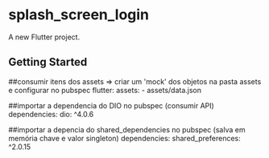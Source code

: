 # splash_screen_login

A new Flutter project.

## Getting Started

##consumir itens dos assets => criar um 'mock' dos objetos na pasta assets e configurar no pubspec
flutter:
  assets:
    - assets/data.json

##importar a dependencia do DIO no pubspec (consumir API)
dependencies:
  dio: ^4.0.6

##importar a depencia do shared_dependencies no pubspec (salva em memória chave e valor singleton)
dependencies:
  shared_preferences: ^2.0.15